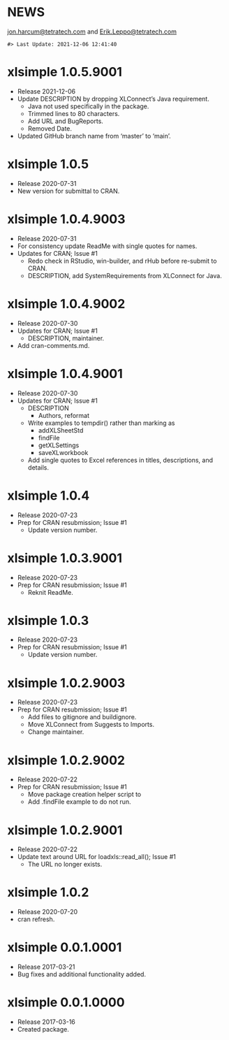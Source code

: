 NEWS
================
<jon.harcum@tetratech.com> and <Erik.Leppo@tetratech.com>

<!-- NEWS.md is generated from NEWS.Rmd. Please edit that file -->

    #> Last Update: 2021-12-06 12:41:40

# xlsimple 1.0.5.9001

-   Release 2021-12-06
-   Update DESCRIPTION by dropping XLConnect’s Java requirement.
    -   Java not used specifically in the package.
    -   Trimmed lines to 80 characters.
    -   Add URL and BugReports.
    -   Removed Date.
-   Updated GitHub branch name from ‘master’ to ‘main’.

# xlsimple 1.0.5

-   Release 2020-07-31
-   New version for submittal to CRAN.

# xlsimple 1.0.4.9003

-   Release 2020-07-31
-   For consistency update ReadMe with single quotes for names.
-   Updates for CRAN; Issue \#1
    -   Redo check in RStudio, win-builder, and rHub before re-submit to
        CRAN.
    -   DESCRIPTION, add SystemRequirements from XLConnect for Java.

# xlsimple 1.0.4.9002

-   Release 2020-07-30
-   Updates for CRAN; Issue \#1
    -   DESCRIPTION, maintainer.
-   Add cran-comments.md.

# xlsimple 1.0.4.9001

-   Release 2020-07-30
-   Updates for CRAN; Issue \#1
    -   DESCRIPTION
        -   Authors, reformat
    -   Write examples to tempdir() rather than marking as
        -   addXLSheetStd
        -   findFile
        -   getXLSettings
        -   saveXLworkbook
    -   Add single quotes to Excel references in titles, descriptions,
        and details.

# xlsimple 1.0.4

-   Release 2020-07-23
-   Prep for CRAN resubmission; Issue \#1
    -   Update version number.

# xlsimple 1.0.3.9001

-   Release 2020-07-23
-   Prep for CRAN resubmission; Issue \#1
    -   Reknit ReadMe.

# xlsimple 1.0.3

-   Release 2020-07-23
-   Prep for CRAN resubmission; Issue \#1
    -   Update version number.

# xlsimple 1.0.2.9003

-   Release 2020-07-23
-   Prep for CRAN resubmission; Issue \#1
    -   Add files to gitignore and buildignore.
    -   Move XLConnect from Suggests to Imports.
    -   Change maintainer.

# xlsimple 1.0.2.9002

-   Release 2020-07-22
-   Prep for CRAN resubmission; Issue \#1
    -   Move package creation helper script to   
    -   Add .findFile example to do not run.

# xlsimple 1.0.2.9001

-   Release 2020-07-22
-   Update text around URL for loadxls::read\_all(); Issue \#1
    -   The URL no longer exists.

# xlsimple 1.0.2

-   Release 2020-07-20
-   cran refresh.

# xlsimple 0.0.1.0001

-   Release 2017-03-21
-   Bug fixes and additional functionality added.

# xlsimple 0.0.1.0000

-   Release 2017-03-16
-   Created package.
